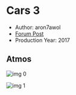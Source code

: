 # Cars 3

* Author: aron7awol
* [Forum Post](https://www.avsforum.com/threads/bass-eq-for-filtered-movies.2995212/post-57033862)
* Production Year: 2017

## Atmos

![img 0](https://i.imgur.com/KunxCiz.jpg)

![img 1](https://i.imgur.com/QAK5r02.jpg)

